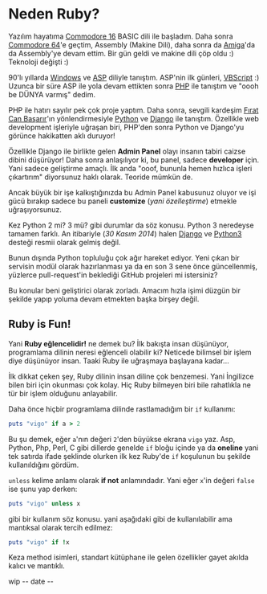 # Neden Ruby?

Yazılım hayatıma [Commodore 16](http://en.wikipedia.org/wiki/Commodore_16) BASIC dili ile başladım. Daha sonra [Commodore 64](http://en.wikipedia.org/wiki/Commodore_64)'e geçtim, Assembly (Makine Dili), daha sonra da [Amiga](http://en.wikipedia.org/wiki/Amiga)'da da Assembly'ye devam ettim. Bir gün geldi ve makine dili çöp oldu :) Teknoloji değişti :)

90'lı yıllarda [Windows](http://en.wikipedia.org/wiki/Microsoft_Windows) ve [ASP](http://en.wikipedia.org/wiki/Active_Server_Pages) diliyle tanıştım. ASP'nin ilk günleri, [VBScript](http://en.wikipedia.org/wiki/VBScript) :) Uzunca bir süre ASP ile yola devam ettikten sonra [PHP](http://en.wikipedia.org/wiki/PHP) ile tanıştım ve "oooh be DÜNYA varmış" dedim.

PHP ile hatırı sayılır pek çok proje yaptım. Daha sonra, sevgili kardeşim [Fırat Can Başarır](https://twitter.com/firat)'ın yönlendirmesiyle [Python](http://en.wikipedia.org/wiki/Python_(programming_language)) ve [Django](http://en.wikipedia.org/wiki/Django_(web_framework)) ile tanıştım. Özellikle web development işleriyle uğraşan biri, PHP'den sonra Python ve Django'yu görünce hakikatten aklı duruyor!

Özellikle Django ile birlikte gelen **Admin Panel** olayı insanın tabiri caizse dibini düşürüyor! Daha sonra anlaşılıyor ki, bu panel, sadece **developer** için. Yani sadece geliştirme amaçlı. İlk anda "ooof, bununla hemen hızlıca işleri çıkartırım" diyorsunuz haklı olarak. Teoride mümkün de.

Ancak büyük bir işe kalkıştığınızda bu Admin Panel kabusunuz oluyor ve işi gücü bırakıp sadece bu paneli **customize** (*yani özelleştirme*) etmekle uğraşıyorsunuz.

Kez Python 2 mi? 3 mü? gibi durumlar da söz konusu. Python 3 neredeyse tamamen farklı. An itibariyle (*30 Kasım 2014*) halen [Django](https://docs.djangoproject.com/en/1.7/topics/python3/) ve [Python3](https://docs.python.org/3/) desteği resmii olarak gelmiş değil.

Bunun dışında Python topluluğu çok ağır hareket ediyor. Yeni çıkan bir servisin modül olarak hazırlanması ya da en son 3 sene önce güncellenmiş, yüzlerce pull-request'in beklediği GitHub projeleri mi istersiniz?

Bu konular beni geliştirici olarak zorladı. Amacım hızla işimi düzgün bir şekilde yapıp yoluma devam etmekten başka birşey değil.

## Ruby is Fun!

Yani **Ruby eğlencelidir!** ne demek bu? İlk bakışta insan düşünüyor, programlama dilinin neresi eğlenceli olabilir ki? Neticede bilimsel bir işlem diye düşünüyor insan. Taaki Ruby ile uğraşmaya başlayana kadar...

İlk dikkat çeken şey, Ruby dilinin insan diline çok benzemesi. Yani İngilizce bilen biri için okunması çok kolay. Hiç Ruby bilmeyen biri bile rahatlıkla ne tür bir işlem olduğunu anlayabilir.

Daha önce hiçbir programlama dilinde rastlamadığım bir `if` kullanımı:

```ruby
puts "vigo" if a > 2
```

Bu şu demek, eğer `a`'nın değeri `2`'den büyükse ekrana `vigo` yaz. Asp, Python, Php, Perl, C gibi dillerde genelde `if` bloğu içinde ya da **oneline** yani tek satırda ifade şeklinde olurken ilk kez Ruby'de `if` koşulunun bu şekilde kullanıldığını gördüm.

`unless` kelime anlamı olarak **if not** anlamındadır. Yani eğer `x`'in değeri `false` ise şunu yap derken:

```ruby
puts "vigo" unless x
```

gibi bir kullanım söz konusu. yani aşağıdaki gibi de kullanılabilir ama mantıksal olarak tercih edilmez:

```ruby
puts "vigo" if !x
```

Keza method isimleri, standart kütüphane ile gelen özellikler gayet akılda kalıcı ve mantıklı.

wip -- date --
